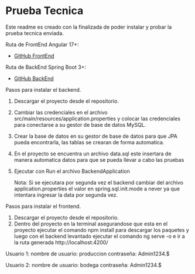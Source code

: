 
# Prueba Tecnica

Este readme es creado con la finalizada de poder instalar y probar la
prueba tecnica enviada.

Ruta de FrontEnd Angular 17+: 
 - [GitHub FrontEnd](https://github.com/WilliamDelCid/frontend)

Ruta de BackEnd Spring Boot 3+: 
 - [GitHub BackEnd](https://github.com/WilliamDelCid/backend)

Pasos para instalar el backend.
1. Descargar el proyecto desde el repositorio.
2. Cambiar las credenciales en el archivo src/main/resources/application.properties y colocar las credenciales para conectarse a su gestor de base de datos MySQL.
3. Crear la base de datos en su gestor de base de datos para que JPA pueda encontrarla, las tablas se crearan de forma automatica.
4. En el proyecto se encuentra un archivo data.sql este insertara de manera
automatica datos para que se pueda llevar a cabo las pruebas
5. Ejecutar con Run el archivo BackendApplication

    Nota: Si se ejecutara por segunda vez el backend cambiar del archivo 
    application.properties el valor en spring.sql.init.mode a never ya que 
    intentara ingresar la data por segunda vez.

Pasos para instalar el frontend.
1. Descargar el proyecto desde el repositorio.
2. Dentro del proyecto en la terminal asegurandose que esta en el proyecto ejecutar el comando npm install para descargar los paquetes y luego con el backend levantado ejecutar el comando ng serve -o e ir a la ruta generada 
http://localhost:4200/

Usuario 1:
nombre de usuario: produccion
contraseña: Admin1234.$

Usuario 2:
nombre de usuario: bodega
contraseña: Admin1234.$
